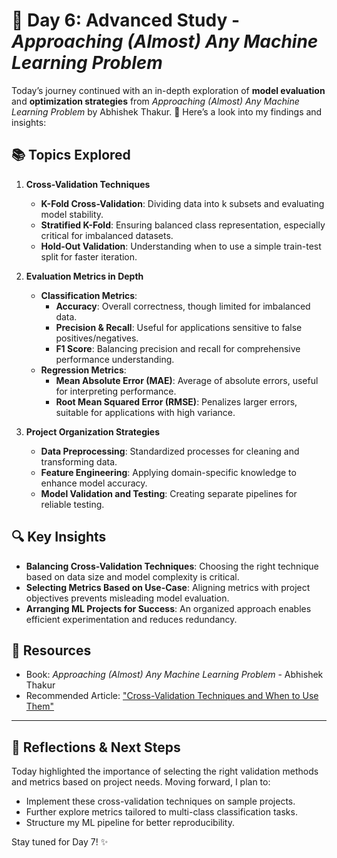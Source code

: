 # 🚀 Day 6: Advanced Study - *Approaching (Almost) Any Machine Learning Problem*

Today’s journey continued with an in-depth exploration of **model evaluation** and **optimization strategies** from *Approaching (Almost) Any Machine Learning Problem* by Abhishek Thakur. 📖 Here’s a look into my findings and insights:

## 📚 Topics Explored
1. **Cross-Validation Techniques**
    - **K-Fold Cross-Validation**: Dividing data into k subsets and evaluating model stability.
    - **Stratified K-Fold**: Ensuring balanced class representation, especially critical for imbalanced datasets.
    - **Hold-Out Validation**: Understanding when to use a simple train-test split for faster iteration.
  
2. **Evaluation Metrics in Depth**
    - **Classification Metrics**:
      - **Accuracy**: Overall correctness, though limited for imbalanced data.
      - **Precision & Recall**: Useful for applications sensitive to false positives/negatives.
      - **F1 Score**: Balancing precision and recall for comprehensive performance understanding.
    - **Regression Metrics**:
      - **Mean Absolute Error (MAE)**: Average of absolute errors, useful for interpreting performance.
      - **Root Mean Squared Error (RMSE)**: Penalizes larger errors, suitable for applications with high variance.

3. **Project Organization Strategies**
    - **Data Preprocessing**: Standardized processes for cleaning and transforming data.
    - **Feature Engineering**: Applying domain-specific knowledge to enhance model accuracy.
    - **Model Validation and Testing**: Creating separate pipelines for reliable testing.

## 🔍 Key Insights
- **Balancing Cross-Validation Techniques**: Choosing the right technique based on data size and model complexity is critical.
- **Selecting Metrics Based on Use-Case**: Aligning metrics with project objectives prevents misleading model evaluation.
- **Arranging ML Projects for Success**: An organized approach enables efficient experimentation and reduces redundancy.

## 🔗 Resources
- Book: *Approaching (Almost) Any Machine Learning Problem* - Abhishek Thakur
- Recommended Article: ["Cross-Validation Techniques and When to Use Them"](https://towardsdatascience.com)

---

## 🌟 Reflections & Next Steps
Today highlighted the importance of selecting the right validation methods and metrics based on project needs. Moving forward, I plan to:
- Implement these cross-validation techniques on sample projects.
- Further explore metrics tailored to multi-class classification tasks.
- Structure my ML pipeline for better reproducibility.

Stay tuned for Day 7! ✨
